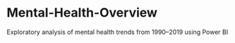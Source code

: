 # Mental-Health-Overview
Exploratory analysis of mental health trends from 1990–2019 using Power BI
